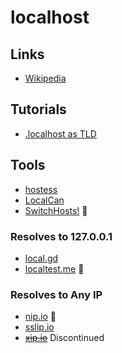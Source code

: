 # localhost

## Links

- [Wikipedia](https://en.wikipedia.org/wiki/Localhost)

## Tutorials

- [.localhost as TLD](/dnsmasq/tld/localhost.md)

## Tools

- [hostess](/hostess.md)
- [LocalCan](/localcan.md)
- [SwitchHosts!](/switchhosts.md) 🌟

### Resolves to 127.0.0.1

- [local.gd](https://local.gd)
- [localtest.me](https://readme.localtest.me) 🌟

### Resolves to Any IP

- [nip.io](https://nip.io) 🌟
- [sslip.io](https://sslip.io)
- [~~xip.io~~](https://xip.io) Discontinued

<!--
https://superuser.com/questions/1103491/resolving-adresses-with-localhost-tld-in-macos
-->
